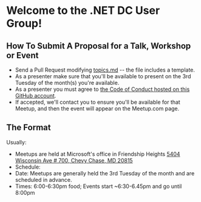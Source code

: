# Welcome to the .NET DC User Group!

## How To Submit A Proposal for a Talk, Workshop or Event
* Send a Pull Request modifying [topics.md](https://github.com/dotnetdcmeetup/master/topics.md) -- the file includes a template.
* As a presenter make sure that you'll be available to present on the 3rd Tuesday of the month(s) you're available.
* As a presenter you must agree to [the Code of Conduct hosted on this GitHub account](https://github.com/techtalkdc/CodeOfConduct).
* If accepted, we'll contact you to ensure you'll be available for that Meetup, and then the event will appear on the Meetup.com page.

## The Format
Usually:
* Meetups are held at Microsoft's office in Friendship Heights [5404 Wisconsin Ave # 700, Chevy Chase, MD 20815](https://goo.gl/maps/URyp5nAQNrm6xyjr7)  
* Schedule:
 * Date: Meetups are generally held the 3rd Tuesday of the month and are scheduled in advance.
 * Times: 6:00-6:30pm food; Events start ~6:30-6.45pm and go until 8:00pm
